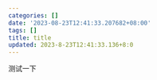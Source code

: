 ```yaml
---
categories: []
date: '2023-08-23T12:41:33.207682+08:00'
tags: []
title: title
updated: 2023-8-23T12:41:33.136+8:0
---
```

测试一下
